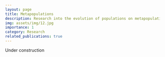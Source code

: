 ```yaml
---
layout: page
title: Metapopulations
description: Research into the evolution of populations on metapopulations subject to time-varying environments
img: assets/img/12.jpg
importance: 1
category: Research
related_publications: true
---
```


Under construction
